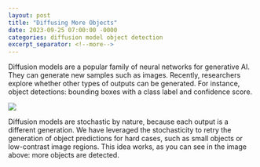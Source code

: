 ```yaml
---
layout: post
title: "Diffusing More Objects"
date: 2023-09-25 07:00:00 -0000
categories: diffusion model object detection
excerpt_separator: <!--more-->
---
```


Diffusion models are a popular family of neural networks for generative AI. 
They can generate new samples such as images. 
Recently, researchers explore whether other types of outputs can be generated. 
For instance, object detections: bounding boxes with a class label and confidence score. 

<img src="https://gertjanburghouts.github.io/pictures/diffuse_more_objects.jpg">

Diffusion models are stochastic by nature, because each output is a different generation. 
We have leveraged the stochasticity to retry the generation of object predictions for hard cases, 
such as small objects or low-contrast image regions. 
This idea works, as you can see in the image above: more objects are detected. 
